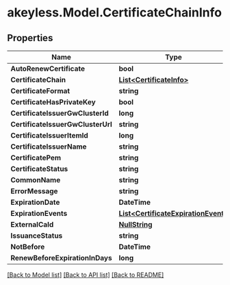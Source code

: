 # akeyless.Model.CertificateChainInfo

## Properties

Name | Type | Description | Notes
------------ | ------------- | ------------- | -------------
**AutoRenewCertificate** | **bool** |  | [optional] 
**CertificateChain** | [**List&lt;CertificateInfo&gt;**](CertificateInfo.md) |  | [optional] 
**CertificateFormat** | **string** |  | [optional] 
**CertificateHasPrivateKey** | **bool** |  | [optional] 
**CertificateIssuerGwClusterId** | **long** |  | [optional] 
**CertificateIssuerGwClusterUrl** | **string** |  | [optional] 
**CertificateIssuerItemId** | **long** |  | [optional] 
**CertificateIssuerName** | **string** |  | [optional] 
**CertificatePem** | **string** |  | [optional] 
**CertificateStatus** | **string** |  | [optional] 
**CommonName** | **string** |  | [optional] 
**ErrorMessage** | **string** |  | [optional] 
**ExpirationDate** | **DateTime** |  | [optional] 
**ExpirationEvents** | [**List&lt;CertificateExpirationEvent&gt;**](CertificateExpirationEvent.md) |  | [optional] 
**ExternalCaId** | [**NullString**](NullString.md) |  | [optional] 
**IssuanceStatus** | **string** |  | [optional] 
**NotBefore** | **DateTime** |  | [optional] 
**RenewBeforeExpirationInDays** | **long** |  | [optional] 

[[Back to Model list]](../README.md#documentation-for-models) [[Back to API list]](../README.md#documentation-for-api-endpoints) [[Back to README]](../README.md)

